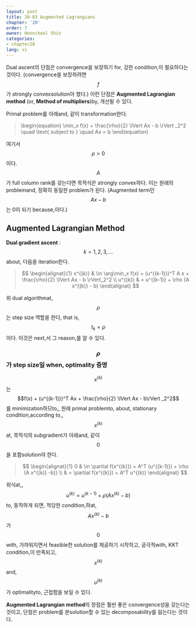 ```yaml
---
layout: post
title: 20-03 Augmented Lagrangians
chapter: '20'
order: 7
owner: Hooncheol Shin
categories:
- chapter20
lang: vi
---
```


Dual ascent의 단점은 convergence을 보장하기 for, 강한 condition,이 필요하다는 것이다. (convergence을 보장하려면 $$f$$가 strongly convexsolution야 했다.) 이런 단점은 **Augmented Lagrangian method** (or, **Method of multipliers**)by, 개선될 수 있다. 

Primal problem를 아래and, 같이 transformation한다. 
>\begin{equation}
\min_x f(x) + \frac{\rho}{2} \lVert Ax - b \rVert _2^2 \quad \text{ subject to } \quad Ax = b
\end{equation}

여기서 $$\rho > 0$$이다. $$A$$가 full column rank를 갖는다면 목적식은 strongly convex하다. 이는 원래의 problemand, 정확히 동일한 problem가 된다. (Augmented term인 $$Ax - b$$는 0이 되기 because,이다.)

## Augmented Lagrangian Method
**Dual gradient ascent** : $$k=1,2,3,\dots$$about, 다음을 iteration한다. 
> $$
> \begin{alignat}{1}
> x^{(k)} & \in \arg\min_x f(x) + (u^{(k-1)})^T A x + \frac{\rho}{2} \lVert Ax - b \rVert_2^2  \\
> u^{(k)} & = u^{(k-1)} + \rho (A x^{(k)} - b)
> \end{alignat}
> $$

위 dual algorithmat, $$\rho$$는 step size 역할을 한다, that is, $$t_k=\rho$$이다. 이것은 next,서 그 reason,를 알 수 있다. 

### $$\rho$$가 step size일 when, optimality 증명

$$x^{(k)}$$는 $$f(x) + (u^{(k-1)})^T Ax + \frac{\rho}{2} \lVert Ax - b\rVert _2^2$$ 를 minimization하므to,, 
원래 primal problemto, about, stationary condition,according to,, $$x^{(k)}$$at, 목적식의 subgradient가 아래and, 같이 $$0$$을 포함solution야 한다. 

> $$
> \begin{alignat}{1}
> 0 & \in \partial f(x^{(k)}) + A^T (u^{(k-1)}) + \rho (A x^{(k)} -b))  \\
>   & = \partial f(x^{(k)}) + A^T u^{(k)}
> \end{alignat}
> $$

위식at,, $$u^{(k)} = u^{(k-1)} + \rho (A x^{(k)} - b)$$to, 동작하게 되면, 적당한 condition,하at, $$Ax^{(k)}-b$$가 $$0$$with, 가까워지면서 feasible한 solution를 제공하기 시작하고, 궁극적with, KKT condition,이 만족되고, $$x^{(k)}$$and, $$u^{(k)}$$가 optimalityto, 근접함을 보일 수 있다.  

**Augmented Lagrangian method**의 장점은 훨씬 좋은 convergence성을 갖는다는 것이고, 단점은 problem를 분solution할 수 있는 decomposability를 잃는다는 것이다.
